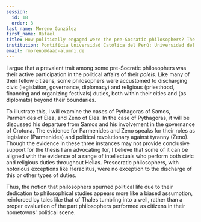 ```yaml
---
session:
  id: 18
  order: 3
last_name: Moreno González
first_name: Rafael
title: How politically engaged were the pre-Socratic philosophers? The cases of Pythagoras, Parmenides, and Zeno
institution: Pontifícia Universidad Católica del Perú; Universidad del Pacífico
email: rmoreno@daad-alumni.de
---
```


I argue that a prevalent trait among some pre-Socratic philosophers was their active participation in the political affairs of their *poleis*. Like many of their fellow citizens, some philosophers were accustomed to discharging civic (legislation, governance, diplomacy) and religious (priesthood, financing and organizing festivals) duties, both within their cities and (as diplomats) beyond their boundaries.

To illustrate this, I will examine the cases of Pythagoras of Samos, Parmenides of Elea, and Zeno of Elea. In the case of Pythagoras, it will be discussed his departure from Samos and his involvement in the governance of Crotona. The evidence for Parmenides and Zeno speaks for their roles as legislator (Parmenides) and political revolutionary against tyranny (Zeno). Though the evidence in these three instances may not provide conclusive support for the thesis I am advocating for, I believe that some of it can be aligned with the evidence of a range of intellectuals who perform both civic and religious duties throughout Hellas. Presocratic philosophers, with notorious exceptions like Heraclitus, were no exception to the discharge of this or other types of duties.

Thus, the notion that philosophers spurned political life due to their dedication to philosophical studies appears more like a biased assumption, reinforced by tales like that of Thales tumbling into a well, rather than a proper evaluation of the part philosophers performed as citizens in their hometowns' political scene.
